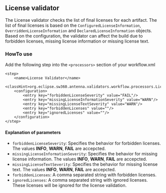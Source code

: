 ## License validator
The License validator checks the list of final licenses for each artifact. The list of final
licenses is based on the `ConfiguredLicenseInformation`, `OverriddenLicenseInformation` and 
`DeclaredLicenseInformation` objects. Based on the configuration, the validator can affect the 
build due to forbidden licenses, missing license information or missing license text.

### HowTo use
Add the following step into the `<processors>` section of your workflow.xml

```
<step>
    <name>License Validator</name>
    <classHint>org.eclipse.sw360.antenna.validators.workflow.processors.LicenseValidator</classHint>
    <configuration>
        <entry key="forbiddenLicenseSeverity" value="FAIL"/>
        <entry key="missingLicenseInformationSeverity" value="WARN"/>
        <entry key="missingLicenseTextSeverity" value="WARN"/>
        <entry key="forbiddenLicenses" value=""/>
        <entry key="ignoredLicenses" value=""/>
    </configuration>
</step>
```

#### Explanation of parameters
* `forbiddenLicenseSeverity`: Specifies the behavior for forbidden licenses. The values **INFO**, **WARN**, **FAIL** are accepcted.
* `missingLicenseInformationSeverity`: Specifies the behavior for missing license information. The values **INFO**, **WARN**, **FAIL** are accepcted.
* `missingLicenseTextSeverity`: Specifies the behavior for missing license text. The values **INFO**, **WARN**, **FAIL** are accepcted.
* `forbiddenLicenses`: A comma separated string with forbidden licenses. 
* `ignoredLicenses`: A comma separated string with ignored licenses. These licenses will be ignored for the license validation. 